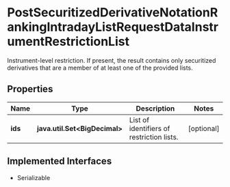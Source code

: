 

# PostSecuritizedDerivativeNotationRankingIntradayListRequestDataInstrumentRestrictionList

Instrument-level restriction. If present, the result contains only securitized derivatives that are a member of at least one of the provided lists.

## Properties

Name | Type | Description | Notes
------------ | ------------- | ------------- | -------------
**ids** | **java.util.Set&lt;BigDecimal&gt;** | List of identifiers of restriction lists. |  [optional]


## Implemented Interfaces

* Serializable


